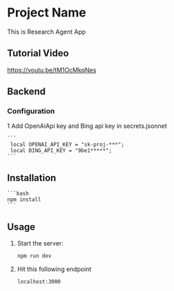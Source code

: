 # Project Name

This is Research Agent App

## Tutorial Video

https://youtu.be/tM1OcMkqNes

## Backend

### Configuration

1 Add OpenAiApi key and Bing api key in secrets.jsonnet

    ```
     local OPENAI_API_KEY = "sk-proj-***";
     local BING_API_KEY = "9be1*****";
    ```

## Installation

    ```bash
    npm install
    ```

## Usage

1. Start the server:

    ```bash
    npm run dev
    ```

2. Hit this following endpoint

    ```bash
    localhost:3000
    ```
